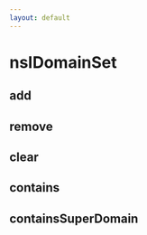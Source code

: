```yaml
---
layout: default
---
```


# nsIDomainSet #

## add ##

## remove ##

## clear ##

## contains ##

## containsSuperDomain ##
